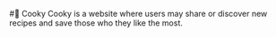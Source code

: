 #:fork_and_knife: Cooky 
Cooky is a website where users may share or discover new recipes and save those who they like the most.
